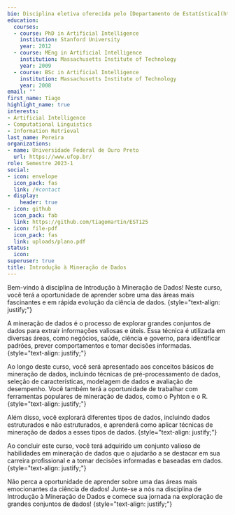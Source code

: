 ```yaml
---
bio: Disciplina eletiva oferecida pelo [Departamento de Estatística](https://deest.ufop.br/).
education:
  courses:
  - course: PhD in Artificial Intelligence
    institution: Stanford University
    year: 2012
  - course: MEng in Artificial Intelligence
    institution: Massachusetts Institute of Technology
    year: 2009
  - course: BSc in Artificial Intelligence
    institution: Massachusetts Institute of Technology
    year: 2008
email: ""
first_name: Tiago
highlight_name: true
interests:
- Artificial Intelligence
- Computational Linguistics
- Information Retrieval
last_name: Pereira
organizations:
- name: Universidade Federal de Ouro Preto
  url: https://www.ufop.br/
role: Semestre 2023-1
social:
- icon: envelope
  icon_pack: fas
  link: /#contact
- display:
    header: true
- icon: github
  icon_pack: fab
  link: https://github.com/tiagomartin/EST125
- icon: file-pdf
  icon_pack: fas
  link: uploads/plano.pdf
status:
  icon:
superuser: true
title: Introdução à Mineração de Dados
---
```


Bem-vindo à disciplina de Introdução à Mineração de Dados! Neste curso, você terá a oportunidade de aprender sobre uma das áreas mais fascinantes e em rápida evolução da ciência de dados.
{style="text-align: justify;"}

A mineração de dados é o processo de explorar grandes conjuntos de dados para extrair informações valiosas e úteis. Essa técnica é utilizada em diversas áreas, como negócios, saúde, ciência e governo, para identificar padrões, prever comportamentos e tomar decisões informadas.
{style="text-align: justify;"}

Ao longo deste curso, você será apresentado aos conceitos básicos de mineração de dados, incluindo técnicas de pré-processamento de dados, seleção de características, modelagem de dados e avaliação de desempenho. Você também terá a oportunidade de trabalhar com ferramentas populares de mineração de dados, como o Pyhton e o R.
{style="text-align: justify;"}

Além disso, você explorará diferentes tipos de dados, incluindo dados estruturados e não estruturados, e aprenderá como aplicar técnicas de mineração de dados a esses tipos de dados.
{style="text-align: justify;"}

Ao concluir este curso, você terá adquirido um conjunto valioso de habilidades em mineração de dados que o ajudarão a se destacar em sua carreira profissional e a tomar decisões informadas e baseadas em dados.
{style="text-align: justify;"}

Não perca a oportunidade de aprender sobre uma das áreas mais emocionantes da ciência de dados! Junte-se a nós na disciplina de Introdução à Mineração de Dados e comece sua jornada na exploração de grandes conjuntos de dados!
{style="text-align: justify;"}
